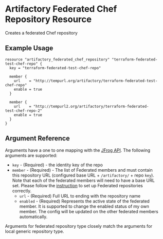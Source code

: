 # Artifactory Federated Chef Repository Resource

Creates a federated Chef repository

## Example Usage

```hcl
resource "artifactory_federated_chef_repository" "terraform-federated-test-chef-repo" {
  key = "terraform-federated-test-chef-repo"

  member {
    url    = "http://tempurl.org/artifactory/terraform-federated-test-chef-repo"
    enable = true
  }

  member {
    url    = "http://tempurl2.org/artifactory/terraform-federated-test-chef-repo-2"
    enable = true
  }
}
```

## Argument Reference

Arguments have a one to one mapping with the [JFrog API](https://www.jfrog.com/confluence/display/JFROG/Repository+Configuration+JSON#RepositoryConfigurationJSON-FederatedRepository). The following arguments are supported:

* `key` - (Required) - the identity key of the repo
* `member` - (Required) - The list of Federated members and must contain this repository URL (configured base URL + `/artifactory/` + repo `key`). Note that each of the federated members will need to have a base URL set. Please follow the [instruction](https://www.jfrog.com/confluence/display/JFROG/Working+with+Federated+Repositories#WorkingwithFederatedRepositories-SettingUpaFederatedRepository) to set up Federated repositories correctly.
    * `url` - (Required) Full URL to ending with the repository name
    * `enabled` - (Required) Represents the active state of the federated member. It is supported to change the enabled status of my own member. The config will be updated on the other federated members automatically.

Arguments for federated repository type closely match the arguments for local generic repository type.
